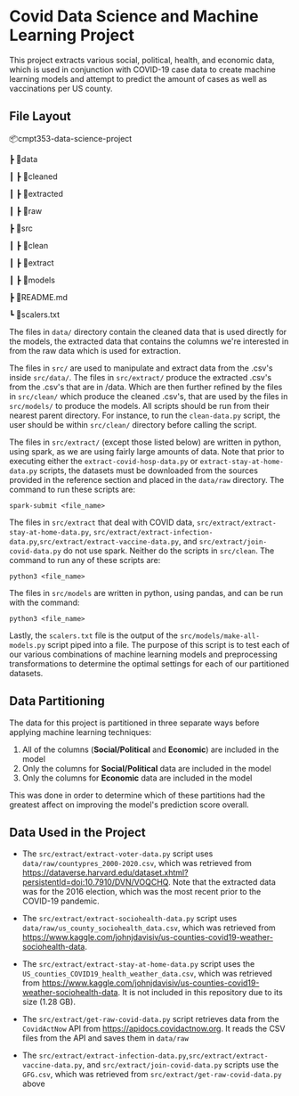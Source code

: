 # Covid Data Science and Machine Learning Project

This project extracts various social, political, health, and economic data, which is used in conjunction with COVID-19 case data to create machine learning models and attempt to predict the amount of cases as well as vaccinations per US county.

## File Layout

 📦cmpt353-data-science-project
 
 ┣ 📂data
 
 ┃ ┣ 📂cleaned                     
 
 ┃ ┣ 📂extracted

 ┃ ┣ 📂raw              
 
 ┣ 📂src                         
 
 ┃ ┣ 📂clean                      
 
 ┃ ┣ 📂extract                   
 
 ┃ ┣ 📂models                     
 
 ┣ 📜README.md
 
 ┗ 📜scalers.txt
 
The files in `data/` directory contain the cleaned data that is used directly for the models, the extracted data that contains the columns we're interested in from the raw data which is used for extraction.
 
The files in `src/` are used to manipulate and extract data from the .csv's inside `src/data/`. The files in `src/extract/` produce the extracted .csv's from the .csv's that are in /data. Which are then further refined by the files in `src/clean/` which produce the cleaned .csv's, that are used by the files in `src/models/` to produce the models. All scripts should be run from their nearest parent directory. For instance, to run the `clean-data.py` script, the user should be within `src/clean/` directory before calling the script.
 
The files in `src/extract/` (except those listed below) are written in python, using spark, as we are using fairly large amounts of data. Note that prior to executing either the `extract-covid-hosp-data.py` or `extract-stay-at-home-data.py` scripts, the datasets must be downloaded from the sources provided in the reference section and placed in the `data/raw` directory. The command to run these scripts are:
```
spark-submit <file_name>
```

The files in `src/extract` that deal with COVID data, `src/extract/extract-stay-at-home-data.py`, `src/extract/extract-infection-data.py`,`src/extract/extract-vaccine-data.py`, and `src/extract/join-covid-data.py` do not use spark. Neither do the scripts in `src/clean`. The command to run any of these scripts are:

```
python3 <file_name>
```

The files in `src/models` are written in python, using pandas, and can be run with the command:
```
python3 <file_name>
```

Lastly, the `scalers.txt` file is the output of the `src/models/make-all-models.py` script piped into a file. The purpose of this script is to test each of our various combinations of machine learning models and preprocessing transformations to determine the optimal settings for each of our partitioned datasets.

## Data Partitioning

The data for this project is partitioned in three separate ways before applying machine learning techniques:

1. All of the columns (**Social/Political** and **Economic**) are included in the model
2. Only the columns for **Social/Political** data are included in the model
3. Only the columns for **Economic** data are included in the model

This was done in order to determine which of these partitions had the greatest affect on improving the model's prediction score overall.

## Data Used in the Project
  
* The `src/extract/extract-voter-data.py` script uses `data/raw/countypres_2000-2020.csv`, which was retrieved from <https://dataverse.harvard.edu/dataset.xhtml?persistentId=doi:10.7910/DVN/VOQCHQ>. Note that the extracted data was for the 2016 election, which was the most recent prior to the COVID-19 pandemic.

* The `src/extract/extract-sociohealth-data.py` script uses `data/raw/us_county_sociohealth_data.csv`, which was retrieved from <https://www.kaggle.com/johnjdavisiv/us-counties-covid19-weather-sociohealth-data>.

* The `src/extract/extract-stay-at-home-data.py` script uses the `US_counties_COVID19_health_weather_data.csv`, which was retrieved from <https://www.kaggle.com/johnjdavisiv/us-counties-covid19-weather-sociohealth-data>. It is not included in this repository due to its size (1.28 GB).

* The `src/extract/get-raw-covid-data.py` script retrieves data from the `CovidActNow` API from <https://apidocs.covidactnow.org>. It reads the CSV files from the API and saves them in `data/raw`

* The `src/extract/extract-infection-data.py`,`src/extract/extract-vaccine-data.py`, and `src/extract/join-covid-data.py` scripts use the `GFG.csv`, which was retrieved from `src/extract/get-raw-covid-data.py` above
